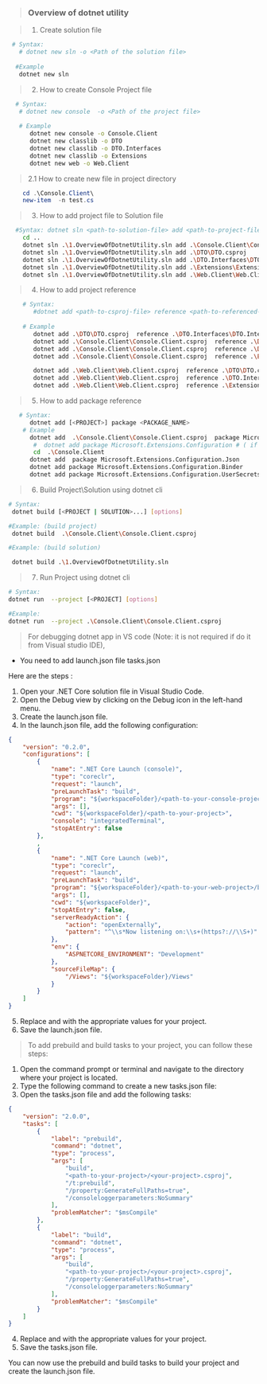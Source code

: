 > ### Overview of dotnet utility

> 1. Create solution file

```sh
 # Syntax:
   # dotnet new sln -o <Path of the solution file>
 
  #Example
   dotnet new sln 
```
> 2. How to create Console Project file
```sh
  # Syntax: 
   # dotnet new console  -o <Path of the project file>
  
   # Example
      dotnet new console -o Console.Client
      dotnet new classlib -o DTO
      dotnet new classlib -o DTO.Interfaces
      dotnet new classlib -o Extensions
      dotnet new web -o Web.Client
 ```  
>   2.1 How to create new file in project directory

```powershell 
    cd .\Console.Client\
    new-item  -n test.cs
``` 
> 3. How to add project file to Solution file 

```sh  
  #Syntax: dotnet sln <path-to-solution-file> add <path-to-project-file> 
    cd ..
    dotnet sln .\1.OverviewOfDotnetUtility.sln add .\Console.Client\Console.Client.csproj
    dotnet sln .\1.OverviewOfDotnetUtility.sln add .\DTO\DTO.csproj 
    dotnet sln .\1.OverviewOfDotnetUtility.sln add .\DTO.Interfaces\DTO.Interfaces.csproj
    dotnet sln .\1.OverviewOfDotnetUtility.sln add .\Extensions\Extensions.csproj
    dotnet sln .\1.OverviewOfDotnetUtility.sln add .\Web.Client\Web.Client.csproj
```
> 4. How to add project reference

```sh 
    # Syntax: 
       #dotnet add <path-to-csproj-file> reference <path-to-referenced-project-csproj-file>
     
    # Example
       dotnet add .\DTO\DTO.csproj  reference .\DTO.Interfaces\DTO.Interfaces.csproj
       dotnet add .\Console.Client\Console.Client.csproj  reference .\DTO\DTO.csproj
       dotnet add .\Console.Client\Console.Client.csproj  reference .\DTO.Interfaces\DTO.Interfaces.csproj
       dotnet add .\Console.Client\Console.Client.csproj  reference .\Extensions\Extensions.csproj

       dotnet add .\Web.Client\Web.Client.csproj  reference .\DTO\DTO.csproj
       dotnet add .\Web.Client\Web.Client.csproj  reference .\DTO.Interfaces\DTO.Interfaces.csproj
       dotnet add .\Web.Client\Web.Client.csproj  reference .\Extensions\Extensions.csproj

```
 > 5. How to add package reference 
 
 ```sh
    # Syntax: 
       dotnet add [<PROJECT>] package <PACKAGE_NAME>
     # Example   
       dotnet add  .\Console.Client\Console.Client.csproj  package Microsoft.Extensions.Configuration      
        #  dotnet add package Microsoft.Extensions.Configuration # ( if you are in the project directory )
        cd  .\Console.Client
       dotnet add  package Microsoft.Extensions.Configuration.Json  
       dotnet add package Microsoft.Extensions.Configuration.Binder
       dotnet add package Microsoft.Extensions.Configuration.UserSecrets
```
> 6. Build Project\Solution using dotnet cli

```sh
# Syntax:
 dotnet build [<PROJECT | SOLUTION>...] [options]

#Example: (build project)
 dotnet build  .\Console.Client\Console.Client.csproj

#Example: (build solution) 

 dotnet build .\1.OverviewOfDotnetUtility.sln

```

> 7. Run Project using dotnet cli 

```sh
# Syntax:
dotnet run  --project [<PROJECT] [options]

#Example:
dotnet run  --project .\Console.Client\Console.Client.csproj
```

> For debugging dotnet app in VS code  (Note:  it is not required if do it from Visual studio IDE),
  
 - You need to add launch.json file tasks.json 
 
 Here are the steps :
 
  1. Open your .NET Core solution file in Visual Studio Code.
  2. Open the Debug view by clicking on the Debug icon in the left-hand menu.
  3. Create the launch.json file.
  4. In the launch.json file, add the following configuration:

```json
{
    "version": "0.2.0",
    "configurations": [
        {
            "name": ".NET Core Launch (console)",
            "type": "coreclr",
            "request": "launch",
            "preLaunchTask": "build",
            "program": "${workspaceFolder}/<path-to-your-console-project>/bin/Debug/net<version>/<your-console-project>.dll",
            "args": [],
            "cwd": "${workspaceFolder}/<path-to-your-project>",
            "console": "integratedTerminal",
            "stopAtEntry": false
        },
        ,
        {
            "name": ".NET Core Launch (web)",
            "type": "coreclr",
            "request": "launch",
            "preLaunchTask": "build",
            "program": "${workspaceFolder}/<path-to-your-web-project>/bin/Debug/net<version>/<your-web-project>.dll",
            "args": [],
            "cwd": "${workspaceFolder}",
            "stopAtEntry": false,
            "serverReadyAction": {
                "action": "openExternally",
                "pattern": "^\\s*Now listening on:\\s+(https?://\\S+)"
            },
            "env": {
                "ASPNETCORE_ENVIRONMENT": "Development"
            },
            "sourceFileMap": {
                "/Views": "${workspaceFolder}/Views"
            }
        }
    ]
}
```
  5. Replace <path-to-your-project> and <your-project> with the appropriate values for your project.
  6. Save the launch.json file.

> To add prebuild and build tasks to your project, you can follow these steps:

   1. Open the command prompt or terminal and navigate to the directory where your project is located.
   2. Type the following command to create a new tasks.json file:
   3. Open the tasks.json file and add the following tasks:
```json
{
    "version": "2.0.0",
    "tasks": [
        {
            "label": "prebuild",
            "command": "dotnet",
            "type": "process",
            "args": [
                "build",
                "<path-to-your-project>/<your-project>.csproj",
                "/t:prebuild",
                "/property:GenerateFullPaths=true",
                "/consoleloggerparameters:NoSummary"
            ],
            "problemMatcher": "$msCompile"
        },
        {
            "label": "build",
            "command": "dotnet",
            "type": "process",
            "args": [
                "build",
                "<path-to-your-project>/<your-project>.csproj",
                "/property:GenerateFullPaths=true",
                "/consoleloggerparameters:NoSummary"
            ],
            "problemMatcher": "$msCompile"
        }
    ]
}
```
4. Replace <path-to-your-project> and <your-project> with the appropriate values for your project.
5. Save the tasks.json file.
 
You can now use the prebuild and build tasks to build your project and create the launch.json file.



